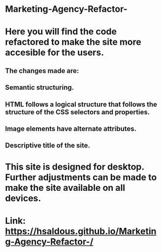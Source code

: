 # Marketing-Agency-Refactor-

# Here you will find the code refactored to make the site more accesible for the users.
## The changes made are:
  ## Semantic structuring.
  ## HTML follows a logical structure that follows the structure of the CSS selectors and properties.
  ## Image elements have alternate attributes.
  ## Descriptive title of the site.

# This site is designed for desktop. Further adjustments can be made to make the site available on all devices.

# Link: https://hsaldous.github.io/Marketing-Agency-Refactor-/

